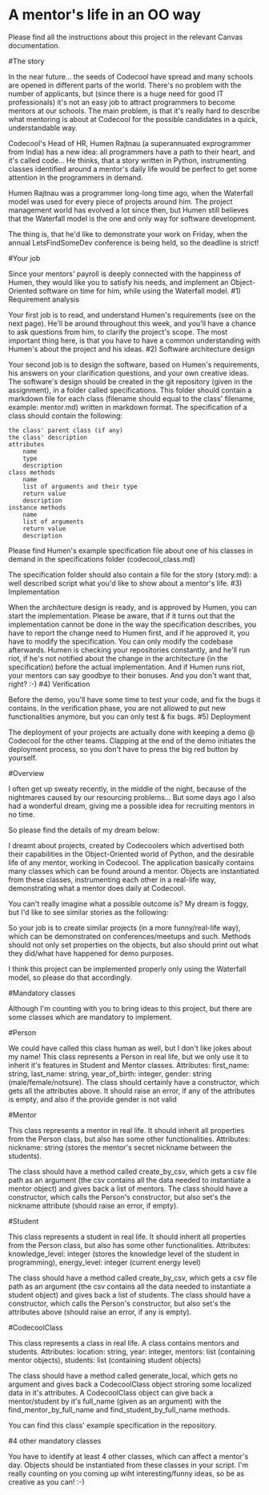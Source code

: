 # A mentor's life in an OO way

Please find all the instructions about this project in the relevant Canvas documentation.

#The story

In the near future... the seeds of Codecool have spread and many schools are opened in different parts of the world. There's no problem with the number of applicants, but (since there is a huge need for good IT professionals) it's not an easy job to attract programmers to become mentors at our schools. The main problem, is that it's really hard to describe what mentoring is about at Codecool for the possible candidates in a quick, understandable way.

Codecool's Head of HR, Humen Rajtnau (a superannuated exprogrammer from India) has a new idea: all programmers have a path to their heart, and it's called code... He thinks, that a story written in Python, instrumenting classes identified around a mentor's daily life would be perfect to get some attention in the programmers in demand.

Humen Rajtnau was a programmer long-long time ago, when the Waterfall model was used for every piece of projects around him. The project management world has evolved a lot since then, but Humen still believes that the Waterfall model is the one and only way for software development.

The thing is, that he'd like to demonstrate your work on Friday, when the annual LetsFindSomeDev conference is being held, so the deadline is strict!

#Your job

Since your mentors' payroll is deeply connected with the happiness of Humen, they would like you to satisfy his needs, and implement an Object-Oriented software on time for him, while using the Waterfall model.
#1) Requirement analysis

Your first job is to read, and understand Humen's requirements (see on the next page). He'll be around throughout this week, and you'll have a chance to ask questions from him, to clarify the project's scope. The most important thing here, is that you have to have a common understanding with Humen's about the project and his ideas.
#2) Software architecture design

Your second job is to design the software, based on Humen's requirements, his answers on your clarification questions, and your own creative ideas.
The software's design should be created in the git repository (given in the assignment), in a folder called specifications. This folder should contain a markdown file for each class (filename should equal to the class' filename, example: mentor.md) written in markdown format. 
The specification of a class should contain the following:

    the class' parent class (if any)
    the class' description
    attributes
        name
        type
        description
    class methods
        name
        list of arguments and their type
        return value
        description
    instance methods 
        name
        list of arguments
        return value
        description

Please find Humen's example specification file about one of his classes in demand in the specifications folder (codecool_class.md)

The specification folder should also contain a file for the story (story.md): a well described script what you'd like to show about a mentor's life.
#3) Implementation

When the architecture design is ready, and is approved by Humen, you can start the implementation. Please be aware, that if it turns out that the implementation cannot be done in the way the specification describes, you have to report the change need to Humen first, and if he approved it, you have to modify the specification. You can only modify the codebase afterwards. Humen is checking your repositories constantly, and he'll run riot, if he's not notified about the change in the architecture (in the specification) before the actual implementation. And if Humen runs riot, your mentors can say goodbye to their bonuses. And you don't want that, right? :-)
#4) Verification

Before the demo, you'll have some time to test your code, and fix the bugs it contains. In the verification phase, you are not allowed to put new functionalities anymore, but you can only test & fix bugs.
#5) Deployment

The deployment of your projects are actually done with keeping a demo @ Codecool for the other teams. Clapping at the end of the demo initiates the deployment process, so you don't have to press the big red button by yourself.

#Overview

I often get up sweaty recently, in the middle of the night, because of the nightmares caused by our resourcing problems... But some days ago I also had a wonderful dream, giving me a possible idea for recruiting mentors in no time.

So please find the details of my dream below:

I dreamt about projects, created by Codecoolers which advertised both their capabilities in the Object-Oriented world of Python, and the desirable life of any mentor, working in Codecool. The application basically contains many classes which can be found around a mentor. Objects are instantiated from these classes, instrumenting each other in a real-life way, demonstrating what a mentor does daily at Codecool.

You can't really imagine what a possible outcome is? My dream is foggy, but I'd like to see similar stories as the following:

 

So your job is to create similar projects (in a more funny/real-life way), which can be demonstrated on conferences/meetups and such. Methods should not only set properties on the objects, but also should print out what they did/what have happened for demo purposes.

I think this project can be implemented properly only using the Waterfall model, so please do that accordingly. 

#Mandatory classes

Although I'm counting with you to bring ideas to this project, but there are some classes which are mandatory to implement. 

#Person

We could have called this class human as well, but I don't like jokes about my name! This class represents a Person in real life, but we only use it to inherit it's features in Student and Mentor classes. Attributes: first_name: string, last_name: string, year_of_birth: integer, gender: string (male/female/notsure). The class should certainly have a constructor, which gets all the attributes above. It should raise an error, if any of the attributes is empty, and also if the provide gender is not valid

#Mentor

This class represents a mentor in real life. It should inherit all properties from the Person class, but also has some other functionalities. Attributes: nickname: string (stores the mentor's secret nickname between the students).

The class should have a method called create_by_csv, which gets a csv file path as an argument (the csv contains all the data needed to instantiate a mentor object) and gives back a list of mentors. The class should have a constructor, which calls the Person's constructor, but also set's the nickname attribute (should raise an error, if empty).

#Student

This class represents a student in real life. It should inherit all properties from the Person class, but also has some other functionalities. Attributes: knowledge_level: integer (stores the knowledge level of the student in programming), energy_level: integer (current energy level)

The class should have a method called create_by_csv, which gets a csv file path as an argument (the csv contains all the data needed to instantiate a student object) and gives back a list of students. The class should have a constructor, which calls the Person's constructor, but also set's the attributes above (should raise an error, if any is empty).

#CodecoolClass

This class represents a class in real life. A class contains mentors and students. Attributes: location: string, year: integer, mentors: list (containing mentor objects), students: list (containing student objects)

The class should have a method called generate_local, which gets no argument and gives back a CodecoolClass object stroring some localized data in it's attributes. A CodecoolClass object can give back a mentor/student by it's full_name (given as an argument) with the find_mentor_by_full_name and find_student_by_full_name methods.

You can find this class' example specification in the repository.

#4 other mandatory classes

You have to identify at least 4 other classes, which can affect a mentor's day. Objects should be instantiated from these classes in your script. I'm really counting on you coming up wiht interesting/funny ideas, so be as creative as you can! :-)